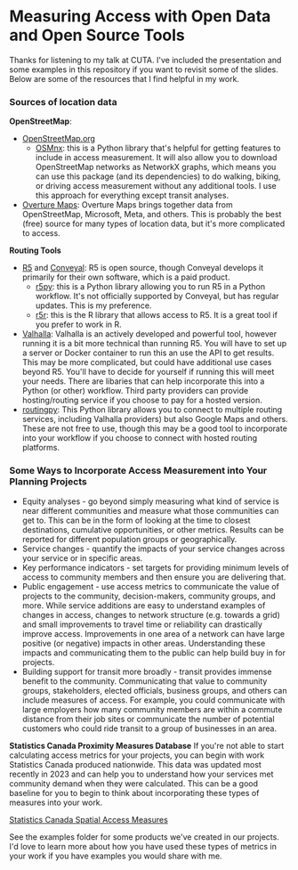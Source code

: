 # Measuring Access with Open Data and Open Source Tools

Thanks for listening to my talk at CUTA. I've included the presentation and some examples in this repository if you want to revisit some of the slides. Below are some of the resources that I find helpful in my work.



### Sources of location data  
**OpenStreetMap**:  
- [OpenStreetMap.org](http://openstreetmap.org)  
  - [OSMnx](https://github.com/gboeing/osmnx): this is a Python library that's helpful for getting features to include in access measurement. It will also allow you to download OpenStreetMap networks as NetworkX graphs, which means you can use this package (and its dependencies) to do walking, biking, or driving access measurement without any additional tools. I use this approach for everything except transit analyses.
- [Overture Maps](https://overturemaps.org/): Overture Maps brings together data from OpenStreetMap, Microsoft, Meta, and others. This is probably the best (free) source for many types of location data, but it's more complicated to access. 

**Routing Tools**  
- [R5](https://github.com/conveyal/r5) and [Conveyal](https://conveyal.com/): R5 is open source, though Conveyal develops it primarily for their own software, which is a paid product.  
  - [r5py](https://github.com/r5py/r5py): this is a Python library allowing you to run R5 in a Python workflow. It's not officially supported by Conveyal, but has regular updates. This is my preference.  
  - [r5r](https://ipeagit.github.io/r5r/): this is the R library that allows access to R5. It is a great tool if you prefer to work in R.   
- [Valhalla](https://github.com/valhalla/valhalla): Valhalla is an actively developed and powerful tool, however running it is a bit more technical than running R5. You will have to set up a server or Docker container to run this an use the API to get results. This may be more complicated, but could have additional use cases beyond R5. You'll have to decide for yourself if running this will meet your needs. There are libaries that can  help incorporate this into a Python (or other) workflow. Third party providers can provide hosting/routing service if you choose to pay for a hosted version.  
- [routingpy](https://github.com/nilsnolde/routingpy): This Python library allows you to connect to multiple routing services, including Valhalla providers) but also Google Maps and others. These are not free to use, though this may be a good tool to incorporate into your workflow if you choose to connect with hosted routing platforms.

### Some Ways to Incorporate Access Measurement into Your Planning Projects
- Equity analyses - go beyond simply measuring what kind of service is near different communities and measure what those communities can get to. This can be in the form of looking at the time to closest destinations, cumulative opportunities, or other metrics. Results can be reported for different population groups or geographically.
- Service changes - quantify the impacts of your service changes across your service or in specific areas.
- Key performance indicators - set targets for providing minimum levels of access to community members and then ensure you are delivering that.
- Public engagement - use access metrics to communicate the value of projects to the community, decision-makers, community groups, and more. While service additions are easy to understand examples of changes in access, changes to network structure (e.g. towards a grid) and small improvements to travel time or reliability can drastically improve access. Improvements in one area of a network can have large positive (or negative) impacts in other areas. Understanding these impacts and communicating them to the public can help build buy in for projects.
- Building support for transit more broadly - transit provides immense benefit to the community. Communicating that value to community groups, stakeholders, elected officials, business groups, and others can include measures of access. For example, you could communicate with large employers how many community members are within a commute distance from their job sites or communicate the number of potential customers who could ride transit to a group of businesses in an area.

**Statistics Canada Proximity Measures Database**
If you're not able to start calculating access metrics for your projects, you can begin with work Statistics Canada produced nationwide. This data was updated most recently in 2023 and can help you to understand how your services met community demand when they were calculated. This can be a good baseline for you to begin to think about incorporating these types of measures into your work.

[Statistics Canada Spatial Access Measures](https://www150.statcan.gc.ca/n1/pub/27-26-0001/272600012023001-eng.htm)

See the examples folder for some products we've created in our projects. I'd love to learn more about how you have used these types of metrics in your work if you have examples you would share with me.
